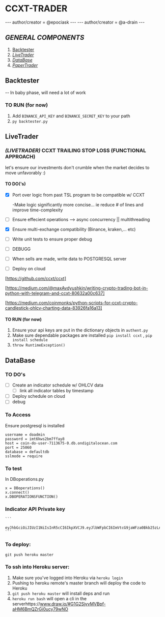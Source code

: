 # CCXT-TRADER

--- author/creator =  @epociask ---
--- author/creator = @a-drain ---

## ***GENERAL COMPONENTS***
1. [Backtester ](#Backtester)
2. [_LiveTrader_](#LiveTrader)
3. [_DataBase_](#DataBase)
4. [_PaperTrader_](#PaperTrader)


## Backtester
-- In baby phase, will need a lot of work


### TO RUN (for now)
1. Add `BINANCE_API_KEY` and `BINANCE_SECRET_KEY` to your path
2. `py backtester.py`


## LiveTrader
###  *(LIVETRADER)* CCXT TRAILING STOP LOSS (FUNCTIONAL APPROACH)
let's ensure our investments don't crumble when the market decides to move unfavorably :)

#### TO DO('s)
- [X] Port over logic from past TSL program to be compatible w/ CCXT

    -Make logic significantly more concise... ie reduce # of lines and improve time-complexity
- [ ] Ensure effecient operations --> async concurrency || multithreading
- [X] Ensure multi-exchange compatibility (Binance, kraken,... etc)
- [ ] Write unit tests to ensure proper debug
 - [ ] DEBUGG
- [ ] When sells are made, write data to POSTGRESQL server
- [ ] Deploy on cloud


[https://github.com/ccxt/ccxt]

[https://medium.com/@maxAvdyushkin/writing-crypto-trading-bot-in-python-with-telegram-and-ccxt-80632a00c637]

[https://medium.com/coinmonks/python-scripts-for-ccxt-crypto-candlestick-ohlcv-charting-data-83926fa16a13]


#### TO RUN (for now)
1. Ensure your api keys are put in the dictionary objects in ` authent.py `
2. Make sure dependable packages are installed ` pip install ccxt ` , ` pip install schedule `
3. ``throw RuntimeException()``

## DataBase

### TO DO's
- [ ]  Create an indicator schedule w/ OHLCV data
    - [ ] link all indicator tables by timestamp
- [ ] Deploy schedule on cloud
- [ ] debug

### To Access
Ensure postgresql is installed

```
username = doadmin
password = imt6kws2bm7ffay8
host = coin-do-user-7113675-0.db.ondigitalocean.com
port = 25060
database = defaultdb
sslmode = require

```

### To test
In DBoperations.py
```
x = DBoperations()
x.connect()
x.DBOPERATIONSFUNCTION()
```


### Indicator API Private key
    ```
        eyJhbGciOiJIUzI1NiIsInR5cCI6IkpXVCJ9.eyJlbWFpbCI6ImVtcG9jaWFza0Bkb25zLnVzZmNhLmVkdSIsImlhdCI6MTU4MzIyNDIyNywiZXhwIjo3ODkwNDI0MjI3fQ.RzHJZLnEb4HzluravWjaQZg1W9jd7Jl4wDi0lgnY5jc
    ```
### To deploy:
`git push heroku master`

### To ssh into Heroku server:
1. Make sure you've logged into Heroku via `heroku login`
2. Pushing to heroku remote's master branch will deploy the code to Heroku
3. `git push heroku master` will install deps and run
4. `heroku run bash` will open a cli in the serverhttps://www.draw.io/#G1G2SjvvMVBpf-aHM6BmQZrGi0ucy79wNO
